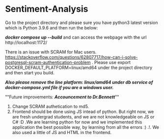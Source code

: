 # Sentiment-Analysis

Go to the project directory and please sure you have python3 latest version which is Python 3.9.6 and then run the below:

***docker compose up --build*** and can access the webpage with the url http://localhost:1172/ 

There is an issue with SCRAM for Mac users. https://stackoverflow.com/questions/62807717/how-can-i-solve-postgresql-scram-authentication-problem . Please use export DOCKER_DEFAULT_PLATFORM=linux/amd64 under the project directory and then start you build.

***Also please remove the line platform: linux/amd64 under db service of docker-compose.yml file if you are a windows user.***

""Future improvements: ***Accouncement to Dr.Bennett***""

1. Change SCRAM authetication to md5.
2. Frontend should be done using JS intead of python. But right now, we are fresh undergrad students, and we are not knowledgeable on JS or C# :D .We are      learning python for now and we implemented this application the best possible way, by learning from all the errors :) .!. We also used a little of JS      and HTML in the frontend.
